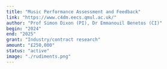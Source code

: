 ```yaml
---
title: "Music Performance Assessment and Feedback"
link: "https://www.c4dm.eecs.qmul.ac.uk/"
author: "Prof Simon Dixon (PI), Dr Emmanouil Benetos (CI)"
begin: "2024"
end: "2025"
grant: "Industry/contract research"
amount: "£250,000"
status: "active"
image: "./rudiments.png"
---
```


